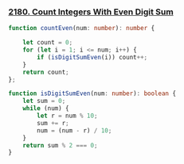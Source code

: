 ### [2180. Count Integers With Even Digit Sum](https://leetcode.com/problems/count-integers-with-even-digit-sum/)
```typescript
function countEven(num: number): number {

    let count = 0;
    for (let i = 1; i <= num; i++) {
        if (isDigitSumEven(i)) count++;
    }
    return count;
};

function isDigitSumEven(num: number): boolean {
    let sum = 0;
    while (num) {
        let r = num % 10;
        sum += r;
        num = (num - r) / 10;
    }
    return sum % 2 === 0;
}
```
